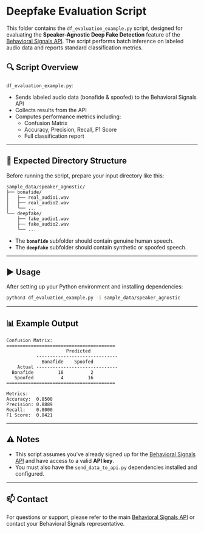 # Deepfake Evaluation Script

This folder contains the `df_evaluation_example.py` script, designed for evaluating the **Speaker-Agnostic Deep Fake Detection** feature of the [Behavioral Signals API](https://platform.behavioralsignals.com/). The script performs batch inference on labeled audio data and reports standard classification metrics.

## 🔍 Script Overview

`df_evaluation_example.py`:
- Sends labeled audio data (bonafide & spoofed) to the Behavioral Signals API
- Collects results from the API
- Computes performance metrics including:
  - Confusion Matrix
  - Accuracy, Precision, Recall, F1 Score
  - Full classification report

---

## 📁 Expected Directory Structure

Before running the script, prepare your input directory like this:

```
sample_data/speaker_agnostic/
├── bonafide/
│   ├── real_audio1.wav
│   ├── real_audio2.wav
│   └── ...
└── deepfake/
    ├── fake_audio1.wav
    ├── fake_audio2.wav
    └── ...
```

- The **`bonafide`** subfolder should contain genuine human speech.
- The **`deepfake`** subfolder should contain synthetic or spoofed speech.

---

## ▶️ Usage

After setting up your Python environment and installing dependencies:

```bash
python3 df_evaluation_example.py -i sample_data/speaker_agnostic
```

---

## 📊 Example Output

```
Confusion Matrix:
========================================
                      Predicted
           ------------------------------
             Bonafide    Spoofed
    Actual ------------------------------
  Bonafide         18          2
   Spoofed          4         16
========================================

Metrics:
Accuracy:  0.8500
Precision: 0.8889
Recall:    0.8000
F1 Score:  0.8421
```

---

## ⚠️ Notes

- This script assumes you've already signed up for the [Behavioral Signals API](https://platform.behavioralsignals.com/) and have access to a valid **API key**.
- You must also have the `send_data_to_api.py` dependencies installed and configured.

---

## 📫 Contact

For questions or support, please refer to the main [Behavioral Signals API](https://platform.behavioralsignals.com/) or contact your Behavioral Signals representative.
